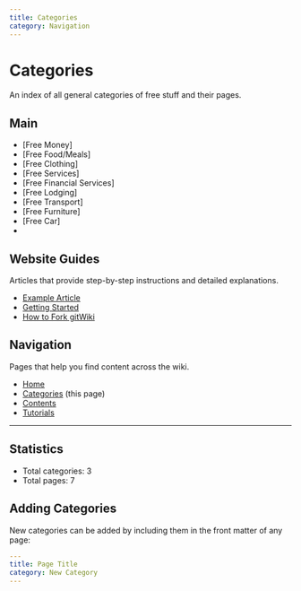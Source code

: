 ```yaml
---
title: Categories
category: Navigation
---
```


# Categories

An index of all general categories of free stuff and their pages.

## Main

 - [Free Money]
 - [Free Food/Meals]
 - [Free Clothing]
 - [Free Services]
 - [Free Financial Services]
 - [Free Lodging]
 - [Free Transport]
 - [Free Furniture]
 - [Free Car]
 - 

## Website Guides

Articles that provide step-by-step instructions and detailed explanations.

- [Example Article](/example-article)
- [Getting Started](/getting-started)
- [How to Fork gitWiki](/how-to-fork)

## Navigation

Pages that help you find content across the wiki.

- [Home](/)
- [Categories](/categories) (this page)
- [Contents](/contents)
- [Tutorials](/tutorials)

---

## Statistics

- Total categories: 3
- Total pages: 7

## Adding Categories

New categories can be added by including them in the front matter of any page:

```yaml
---
title: Page Title
category: New Category
---
```
